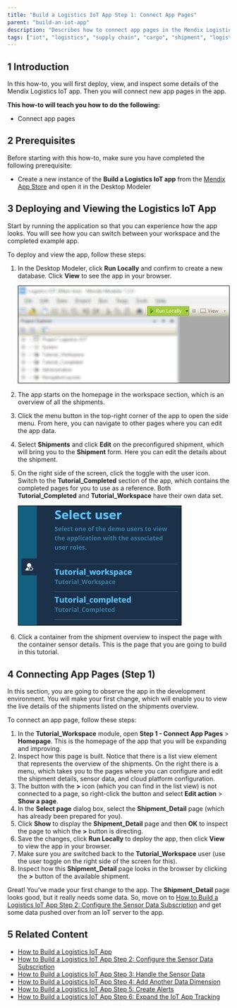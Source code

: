 ```yaml
---
title: "Build a Logistics IoT App Step 1: Connect App Pages"
parent: "build-an-iot-app"
description: "Describes how to connect app pages in the Mendix Logistics IoT app."
tags: ["iot", "logistics", "supply chain", "cargo", "shipment", "logistics", "sensor"]
---
```


## 1 Introduction

In this how-to, you will first deploy, view, and inspect some details of the Mendix Logistics IoT app. Then you will connect new app pages in the app.

**This how-to will teach you how to do the following:**

* Connect app pages

## 2 Prerequisites

Before starting with this how-to, make sure you have completed the following prerequisite:

* Create a new instance of the **Build a Logistics IoT app** from the [Mendix App Store](https://sprintr.home.mendix.com/link/startnewproject) and open it in the Desktop Modeler

## 3 Deploying and Viewing the Logistics IoT App

Start by running the application so that you can experience how the app looks. You will see how you can switch between your workspace and the completed example app.

To deploy and view the app, follow these steps:

1. In the Desktop Modeler, click **Run Locally** and confirm to create a new database. Click **View** to see the app in your browser.

    ![](attachments/build-an-iot-app/deploy-and-view-blurred.png)

2. The app starts on the homepage in the workspace section, which is an overview of all the shipments.
3. Click the menu button in the top-right corner of the app to open the side menu. From here, you can navigate to other pages where you can edit the app data.
4. Select **Shipments** and click **Edit** on the preconfigured shipment, which will bring you to the **Shipment** form. Here you can edit the details about the shipment.
5. On the right side of the screen, click the toggle with the user icon. Switch to the **Tutorial_Completed** section of the app, which contains the completed pages for you to use as a reference. Both **Tutorial_Completed** and **Tutorial_Workspace** have their own data set.

    ![](attachments/build-an-iot-app/user-switcher.png)

6. Click a container from the shipment overview to inspect the page with the container sensor details. This is the page that you are going to build in this tutorial.

## 4 Connecting App Pages (Step 1)

In this section, you are going to observe the app in the development environment. You will make your first change, which will enable you to view the live details of the shipments listed on the shipments overview.

To connect an app page, follow these steps:

1. In the **Tutorial_Workspace** module, open **Step 1 - Connect App Pages** > **Homepage**. This is the homepage of the app that you will be expanding and improving.
2. Inspect how this page is built. Notice that there is a list view element that represents the overview of the shipments. On the right there is a menu, which takes you to the pages where you can configure and edit the shipment details, sensor data, and cloud platform configuration.
3. The button with the **>** icon (which you can find in the list view) is not connected to a page, so right-click the button and select **Edit action** > **Show a page**.
4. In the **Select page** dialog box, select the **Shipment_Detail** page (which has already been prepared for you).
5. Click **Show** to display the **Shipment_Detail** page and then **OK** to inspect the page to which the **>** button is directing.
6. Save the changes, click **Run Locally** to deploy the app, then click **View** to view the app in your browser.
7. Make sure you are switched back to the **Tutorial_Workspace** user (use the user toggle on the right side of the screen for this).
8. Inspect how this **Shipment_Detail** page looks in the browser by clicking the **>** button of the available shipment.

Great! You've made your first change to the app. The **Shipment_Detail** page looks good, but it really needs some data. So, move on to [How to Build a Logistics IoT App Step 2: Configure the Sensor Data Subscription](build-an-iot-app-2) and get some data pushed over from an IoT server to the app.

## 5 Related Content

* [How to Build a Logistics IoT App](build-an-iot-app)
* [How to Build a Logistics IoT App Step 2: Configure the Sensor Data Subscription](build-an-iot-app-2)
* [How to Build a Logistics IoT App Step 3: Handle the Sensor Data](build-an-iot-app-3)
* [How to Build a Logistics IoT App Step 4: Add Another Data Dimension](build-an-iot-app-4)
* [How to Build a Logistics IoT App Step 5: Create Alerts](build-an-iot-app-5)
* [How to Build a Logistics IoT App Step 6: Expand the IoT App Tracking](build-an-iot-app-6)
